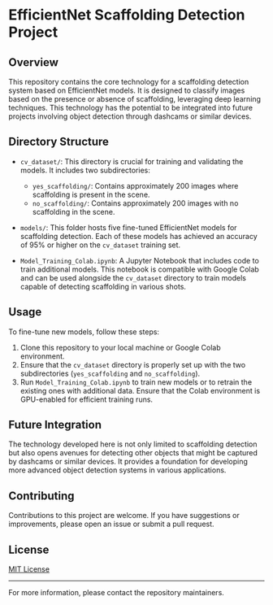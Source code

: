# EfficientNet Scaffolding Detection Project

## Overview

This repository contains the core technology for a scaffolding detection system based on EfficientNet models. It is designed to classify images based on the presence or absence of scaffolding, leveraging deep learning techniques. This technology has the potential to be integrated into future projects involving object detection through dashcams or similar devices.

## Directory Structure

- `cv_dataset/`: This directory is crucial for training and validating the models. It includes two subdirectories:
  - `yes_scaffolding/`: Contains approximately 200 images where scaffolding is present in the scene.
  - `no_scaffolding/`: Contains approximately 200 images with no scaffolding in the scene.

- `models/`: This folder hosts five fine-tuned EfficientNet models for scaffolding detection. Each of these models has achieved an accuracy of 95% or higher on the `cv_dataset` training set.

- `Model_Training_Colab.ipynb`: A Jupyter Notebook that includes code to train additional models. This notebook is compatible with Google Colab and can be used alongside the `cv_dataset` directory to train models capable of detecting scaffolding in various shots.

## Usage

To fine-tune new models, follow these steps:

1. Clone this repository to your local machine or Google Colab environment.
2. Ensure that the `cv_dataset` directory is properly set up with the two subdirectories (`yes_scaffolding` and `no_scaffolding`).
3. Run `Model_Training_Colab.ipynb` to train new models or to retrain the existing ones with additional data. Ensure that the Colab environment is GPU-enabled for efficient training runs.

## Future Integration

The technology developed here is not only limited to scaffolding detection but also opens avenues for detecting other objects that might be captured by dashcams or similar devices. It provides a foundation for developing more advanced object detection systems in various applications.

## Contributing

Contributions to this project are welcome. If you have suggestions or improvements, please open an issue or submit a pull request.

## License

[MIT License](LICENSE.md)

---
For more information, please contact the repository maintainers.
